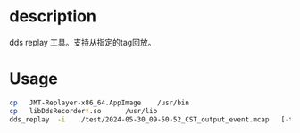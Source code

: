 # description
dds replay 工具。支持从指定的tag回放。


# Usage
```bash
cp   JMT-Replayer-x86_64.AppImage    /usr/bin
cp   libDdsRecorder*.so      /usr/lib
dds_replay  -i   ./test/2024-05-30_09-50-52_CST_output_event.mcap   [-t 1]
```